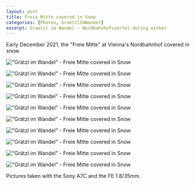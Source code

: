 ```yaml
---
layout: post
title: Freie Mitte covered in Snow
categories: [Photos, GraetzlImWandel]
excerpt: Graetzl im Wandel - Nordbahnhofviertel during winter
---
```


Early December 2021, the "Freie Mitte" at Vienna's Nordbahnhof covered in snow.

!["Grätzl im Wandel" - Freie Mitte covered in Snow](../images/20211209/freiemitte_snow-01.jpg)

!["Grätzl im Wandel" - Freie Mitte covered in Snow](../images/20211209/freiemitte_snow-02.jpg)

!["Grätzl im Wandel" - Freie Mitte covered in Snow](../images/20211209/freiemitte_snow-03.jpg)

!["Grätzl im Wandel" - Freie Mitte covered in Snow](../images/20211209/freiemitte_snow-04.jpg)

!["Grätzl im Wandel" - Freie Mitte covered in Snow](../images/20211209/freiemitte_snow-05.jpg)

!["Grätzl im Wandel" - Freie Mitte covered in Snow](../images/20211209/freiemitte_snow-06.jpg)

!["Grätzl im Wandel" - Freie Mitte covered in Snow](../images/20211209/freiemitte_snow-07.jpg)

!["Grätzl im Wandel" - Freie Mitte covered in Snow](../images/20211209/freiemitte_snow-08.jpg)

!["Grätzl im Wandel" - Freie Mitte covered in Snow](../images/20211209/freiemitte_snow-09.jpg)

!["Grätzl im Wandel" - Freie Mitte covered in Snow](../images/20211209/freiemitte_snow-10.jpg)


Pictures taken with the Sony A7C and the FE 1.8/35mm.